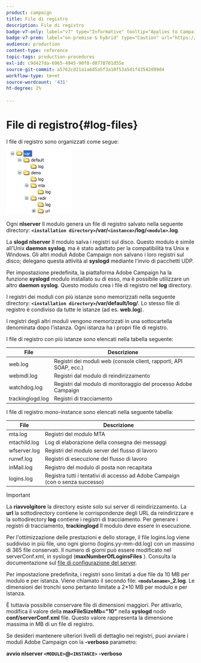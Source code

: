 ```yaml
---
product: campaign
title: File di registro
description: File di registro
badge-v7-only: label="v7" type="Informative" tooltip="Applies to Campaign Classic v7 only"
badge-v7-prem: label="on-premise & hybrid" type="Caution" url="https://experienceleague.adobe.com/docs/campaign-classic/using/installing-campaign-classic/architecture-and-hosting-models/hosting-models-lp/hosting-models.html?lang=en" tooltip="Applies to on-premise and hybrid deployments only"
audience: production
content-type: reference
topic-tags: production-procedures
exl-id: c9d427da-6965-4945-90f0-d0770701d55e
source-git-commit: a5762cd21a1a6d5a5f3a10f53a5d1f43542d99d4
workflow-type: tm+mt
source-wordcount: '431'
ht-degree: 2%

---
```


# File di registro{#log-files}



I file di registro sono organizzati come segue:

![](assets/d_ncs_directory.png)

Ogni **nlserver** Il modulo genera un file di registro salvato nella seguente directory: **`<installation directory>`/var/`<instance>`/log/`<module>`.log**.

La **slogd nlserver** Il modulo salva i registri sul disco. Questo modulo è simile all&#39;Unix **daemon syslog**, ma è stato adattato per la compatibilità tra Unix e Windows. Gli altri moduli Adobe Campaign non salvano i loro registri sul disco; delegano questa attività al **syslogd** mediante l&#39;invio di pacchetti UDP.

Per impostazione predefinita, la piattaforma Adobe Campaign ha la funzione **syslogd** modulo installato su di esso, ma è possibile utilizzare un altro **daemon syslog**. Questo modulo crea i file di registro nel **log** directory.

I registri dei moduli con più istanze sono memorizzati nella seguente directory: **`<installation directory>`/var/default/log/**. Lo stesso file di registro è condiviso da tutte le istanze (ad es. **web.log**).

I registri degli altri moduli vengono memorizzati in una sottocartella denominata dopo l’istanza. Ogni istanza ha i propri file di registro.

I file di registro con più istanze sono elencati nella tabella seguente:

| File | Descrizione |
|---|---|
| web.log | Registri dei moduli web (console client, rapporti, API SOAP, ecc.) |
| webmdl.log | Registri dal modulo di reindirizzamento |
| watchdog.log | Registri dal modulo di monitoraggio del processo Adobe Campaign |
| trackinglogd.log | Registri di tracciamento |

I file di registro mono-instance sono elencati nella seguente tabella:

| File | Descrizione |
|---|---|
| mta.log | Registri del modulo MTA |
| mtachild.log | Log di elaborazione della consegna dei messaggi |
| wfserver.log | Registri del modulo server del flusso di lavoro |
| runwf.log | Registri di esecuzione del flusso di lavoro |
| inMail.log | Registro del modulo di posta non recapitata |
| logins.log | Registra tutti i tentativi di accesso ad Adobe Campaign (con o senza successo) |

>[!IMPORTANT]
>
>La **riavvolgitore** la directory esiste solo sui server di reindirizzamento. La **url** la sottodirectory contiene le corrispondenze degli URL da reindirizzare e la sottodirectory **log** contiene i registri di tracciamento. Per generare i registri di tracciamento, **trackinglogd** Il modulo deve essere in esecuzione.

Per l&#39;ottimizzazione delle prestazioni e dello storage, il file logins.log viene suddiviso in più file, uno ogni giorno (logins.yy-mm-dd.log) con un massimo di 365 file conservati. Il numero di giorni può essere modificato nel serverConf.xml, in syslogd (**maxNumberOfLoginsFiles** ). Consulta la documentazione sul [file di configurazione del server](../../installation/using/the-server-configuration-file.md#syslogd).

Per impostazione predefinita, i registri sono limitati a due file da 10 MB per modulo e per istanza. Viene chiamato il secondo file: **`<modulename>`_2.log**. Le dimensioni dei tronchi sono pertanto limitate a 2&#42;10 MB per modulo e per istanza.

È tuttavia possibile conservare file di dimensioni maggiori. Per attivarlo, modifica il valore della **maxFileSizeMb=&quot;10&quot;** nella **syslogd** nodo **conf/serverConf.xml** file. Questo valore rappresenta la dimensione massima in MB di un file di registro.

Se desideri mantenere ulteriori livelli di dettaglio nei registri, puoi avviare i moduli Adobe Campaign con la **-verboso** parametro:

**avvio nlserver `<MODULE>`@`<INSTANCE>` -verboso**

